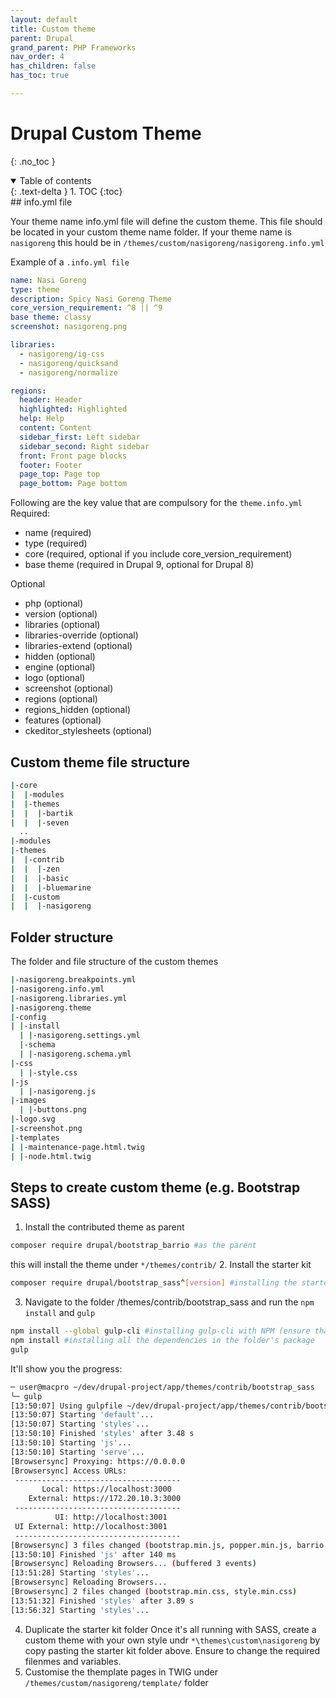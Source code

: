 ```yaml
---
layout: default
title: Custom theme
parent: Drupal
grand_parent: PHP Frameworks
nav_order: 4
has_children: false
has_toc: true

---
```


# Drupal Custom Theme
{: .no_toc }

<details open markdown="block">
  <summary>
    Table of contents
  </summary>
  {: .text-delta }
1. TOC
{:toc}
</details>
## info.yml file

Your theme name info.yml file will define the custom theme. This file should be located in your custom theme name folder. If your theme name is `nasigoreng` this hould be in `/themes/custom/nasigoreng/nasigoreng.info.yml`

Example of a `.info.yml file`

```yml
name: Nasi Goreng
type: theme
description: Spicy Nasi Goreng Theme 
core_version_requirement: ^8 || ^9
base theme: classy
screenshot: nasigoreng.png

libraries:
  - nasigoreng/ig-css
  - nasigoreng/quicksand
  - nasigoreng/normalize

regions:
  header: Header
  highlighted: Highlighted
  help: Help
  content: Content
  sidebar_first: Left sidebar
  sidebar_second: Right sidebar
  front: Front page blocks
  footer: Footer
  page_top: Page top
  page_bottom: Page bottom

```
Following are the key value that are compulsory for the `theme.info.yml`
Required:
* name (required)
* type (required)
* core (required, optional if you include core_version_requirement)
* base theme (required in Drupal 9, optional for Drupal 8)

Optional    
* php (optional)
* version (optional)
* libraries (optional)
* libraries-override (optional)
* libraries-extend (optional)
* hidden (optional)
* engine (optional)
* logo (optional)
* screenshot (optional)
* regions (optional)
* regions_hidden (optional)
* features (optional)
* ckeditor_stylesheets (optional)

## Custom theme file structure
```bash
|-core
|  |-modules
|  |-themes
|  |  |-bartik
|  |  |-seven
  ..
|-modules
|-themes
|  |-contrib
|  |  |-zen
|  |  |-basic
|  |  |-bluemarine
|  |-custom
|  |  |-nasigoreng
```
## Folder structure
The folder and file structure of the custom themes
```bash
|-nasigoreng.breakpoints.yml
|-nasigoreng.info.yml
|-nasigoreng.libraries.yml
|-nasigoreng.theme
|-config
| |-install
  | |-nasigoreng.settings.yml
  |-schema
  | |-nasigoreng.schema.yml
|-css
  | |-style.css
|-js
  | |-nasigoreng.js
|-images
  | |-buttons.png
|-logo.svg
|-screenshot.png
|-templates
| |-maintenance-page.html.twig
| |-node.html.twig
```
## Steps to create custom theme (e.g. Bootstrap SASS)
1. Install the contributed theme as parent
```bash
composer require drupal/bootstrap_barrio #as the parent
```
this will install the theme under `*/themes/contrib/`
2. Install the starter kit 
```bash
composer require drupal/bootstrap_sass^[version] #installing the starter kit
```
3. Navigate to the folder /themes/contrib/bootstrap_sass and run the  `npm install` and `gulp`
```bash
npm install --global gulp-cli #installing gulp-cli with NPM (ensure that you have installed the latest NPM)
npm install #installing all the dependencies in the folder's package
gulp 
```
It'll show you the progress:
```bash
─ user@macpro ~/dev/drupal-project/app/themes/contrib/bootstrap_sass
╰─ gulp                                                                              ✔  6920  13:49:58 
[13:50:07] Using gulpfile ~/dev/drupal-project/app/themes/contrib/bootstrap_sass/gulpfile.js
[13:50:07] Starting 'default'...
[13:50:07] Starting 'styles'...
[13:50:10] Finished 'styles' after 3.48 s
[13:50:10] Starting 'js'...
[13:50:10] Starting 'serve'...
[Browsersync] Proxying: https://0.0.0.0
[Browsersync] Access URLs:
 -------------------------------------
       Local: https://localhost:3000
    External: https://172.20.10.3:3000
 -------------------------------------
          UI: http://localhost:3001
 UI External: http://localhost:3001
 -------------------------------------
[Browsersync] 3 files changed (bootstrap.min.js, popper.min.js, barrio.js)
[13:50:10] Finished 'js' after 140 ms
[Browsersync] Reloading Browsers... (buffered 3 events)
[13:51:28] Starting 'styles'...
[Browsersync] Reloading Browsers...
[Browsersync] 2 files changed (bootstrap.min.css, style.min.css)
[13:51:32] Finished 'styles' after 3.89 s
[13:56:32] Starting 'styles'...
```
4. Duplicate the starter kit folder 
Once it's all running with SASS, create a custom theme with your own style undr `*\themes\custom\nasigoreng` by copy pasting the starter kit folder above.
Ensure to change the required filenmes and variables.
5. Customise the themplate pages in TWIG under `/themes/custom/nasigoreng/template/` folder
